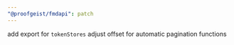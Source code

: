 ```yaml
---
"@proofgeist/fmdapi": patch
---
```


add export for `tokenStores`
adjust offset for automatic pagination functions
